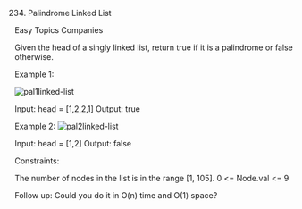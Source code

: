 234. Palindrome Linked List

Easy Topics Companies

Given the head of a singly linked list, return true if it is a palindrome or false otherwise.

Example 1:

![pal1linked-list](https://github.com/AnkitPorwal04/LeetCode/assets/96345105/936168b7-b19a-47cd-bbb0-decdd188af1b)

Input: head = [1,2,2,1]
Output: true

Example 2:
![pal2linked-list](https://github.com/AnkitPorwal04/LeetCode/assets/96345105/6f608fde-ffaf-47d1-8ae7-f15c7bd6a797)

Input: head = [1,2]
Output: false
 

Constraints:

The number of nodes in the list is in the range [1, 105].
0 <= Node.val <= 9
 

Follow up: Could you do it in O(n) time and O(1) space?
